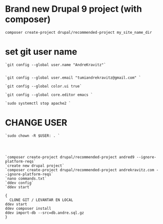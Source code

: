 # Brand new Drupal 9 project (with composer)
  `composer create-project drupal/recommended-project my_site_name_dir`

# set git user name

	`git config --global user.name "AndreKravitz"`


	`git config --global user.email "tumiandrekravitz@gmail.com" `

	`git config --global color.ui true`

	`git config --global core.editor emacs `
 
	`sudo systemctl stop apache2 `

# CHANGE USER
	`sudo chown -R $USER: . `




	`composer create-project drupal/recommended-project andred9 --ignore-platform-reqs`
	`create new drupal project`
	`composer create-project drupal/recommended-project andrekravitz.com --ignore-platform-reqs`
	`nano commands.txt`
	`ddev config`
	`ddev start`

```
{
  CLONE GIT / LEVANTAR EN LOCAL
ddev start
ddev composer install
ddev import-db --src=db.andre.sql.gz
}
```
